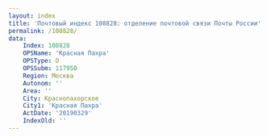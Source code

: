 ```yaml
---
layout: index
title: 'Почтовый индекс 108828: отделение почтовой связи Почты России'
permalink: /108828/
data:
    Index: 108828
    OPSName: 'Красная Пахра'
    OPSType: О
    OPSSubm: 117950
    Region: Москва
    Autonom: ''
    Area: ''
    City: Краснопахорское
    City1: 'Красная Пахра'
    ActDate: '20190329'
    IndexOld: ''
---
```

